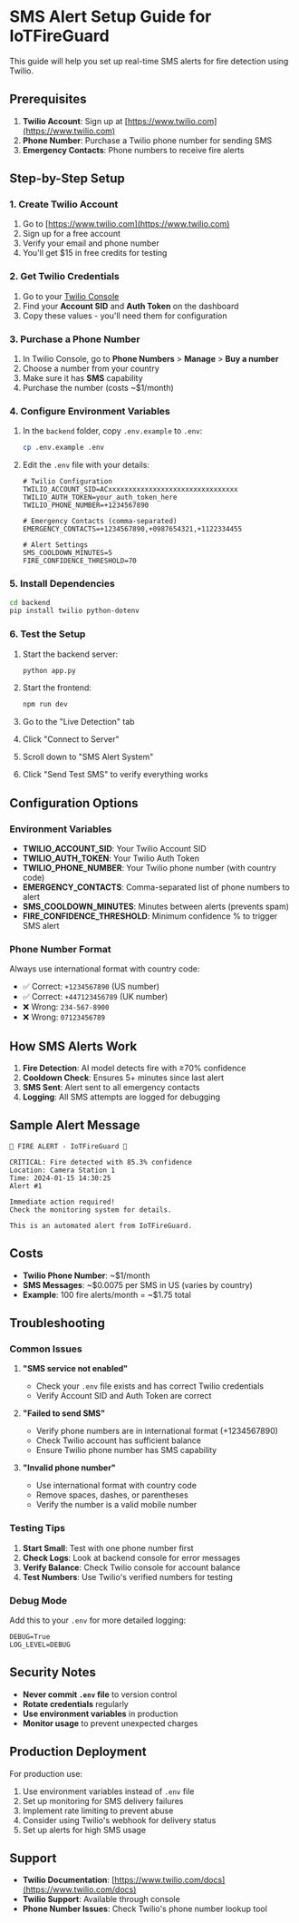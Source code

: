 # SMS Alert Setup Guide for IoTFireGuard

This guide will help you set up real-time SMS alerts for fire detection using Twilio.

## Prerequisites

1. **Twilio Account**: Sign up at [https://www.twilio.com](https://www.twilio.com)
2. **Phone Number**: Purchase a Twilio phone number for sending SMS
3. **Emergency Contacts**: Phone numbers to receive fire alerts

## Step-by-Step Setup

### 1. Create Twilio Account

1. Go to [https://www.twilio.com](https://www.twilio.com)
2. Sign up for a free account
3. Verify your email and phone number
4. You'll get $15 in free credits for testing

### 2. Get Twilio Credentials

1. Go to your [Twilio Console](https://console.twilio.com/)
2. Find your **Account SID** and **Auth Token** on the dashboard
3. Copy these values - you'll need them for configuration

### 3. Purchase a Phone Number

1. In Twilio Console, go to **Phone Numbers** > **Manage** > **Buy a number**
2. Choose a number from your country
3. Make sure it has **SMS** capability
4. Purchase the number (costs ~$1/month)

### 4. Configure Environment Variables

1. In the `backend` folder, copy `.env.example` to `.env`:
   ```bash
   cp .env.example .env
   ```

2. Edit the `.env` file with your details:
   ```env
   # Twilio Configuration
   TWILIO_ACCOUNT_SID=ACxxxxxxxxxxxxxxxxxxxxxxxxxxxxxxxx
   TWILIO_AUTH_TOKEN=your_auth_token_here
   TWILIO_PHONE_NUMBER=+1234567890

   # Emergency Contacts (comma-separated)
   EMERGENCY_CONTACTS=+1234567890,+0987654321,+1122334455

   # Alert Settings
   SMS_COOLDOWN_MINUTES=5
   FIRE_CONFIDENCE_THRESHOLD=70
   ```

### 5. Install Dependencies

```bash
cd backend
pip install twilio python-dotenv
```

### 6. Test the Setup

1. Start the backend server:
   ```bash
   python app.py
   ```

2. Start the frontend:
   ```bash
   npm run dev
   ```

3. Go to the "Live Detection" tab
4. Click "Connect to Server"
5. Scroll down to "SMS Alert System"
6. Click "Send Test SMS" to verify everything works

## Configuration Options

### Environment Variables

- **TWILIO_ACCOUNT_SID**: Your Twilio Account SID
- **TWILIO_AUTH_TOKEN**: Your Twilio Auth Token  
- **TWILIO_PHONE_NUMBER**: Your Twilio phone number (with country code)
- **EMERGENCY_CONTACTS**: Comma-separated list of phone numbers to alert
- **SMS_COOLDOWN_MINUTES**: Minutes between alerts (prevents spam)
- **FIRE_CONFIDENCE_THRESHOLD**: Minimum confidence % to trigger SMS alert

### Phone Number Format

Always use international format with country code:
- ✅ Correct: `+1234567890` (US number)
- ✅ Correct: `+447123456789` (UK number)
- ❌ Wrong: `234-567-8900`
- ❌ Wrong: `07123456789`

## How SMS Alerts Work

1. **Fire Detection**: AI model detects fire with ≥70% confidence
2. **Cooldown Check**: Ensures 5+ minutes since last alert
3. **SMS Sent**: Alert sent to all emergency contacts
4. **Logging**: All SMS attempts are logged for debugging

## Sample Alert Message

```
🚨 FIRE ALERT - IoTFireGuard 🚨

CRITICAL: Fire detected with 85.3% confidence
Location: Camera Station 1
Time: 2024-01-15 14:30:25
Alert #1

Immediate action required!
Check the monitoring system for details.

This is an automated alert from IoTFireGuard.
```

## Costs

- **Twilio Phone Number**: ~$1/month
- **SMS Messages**: ~$0.0075 per SMS in US (varies by country)
- **Example**: 100 fire alerts/month = ~$1.75 total

## Troubleshooting

### Common Issues

1. **"SMS service not enabled"**
   - Check your `.env` file exists and has correct Twilio credentials
   - Verify Account SID and Auth Token are correct

2. **"Failed to send SMS"**
   - Verify phone numbers are in international format (+1234567890)
   - Check Twilio account has sufficient balance
   - Ensure Twilio phone number has SMS capability

3. **"Invalid phone number"**
   - Use international format with country code
   - Remove spaces, dashes, or parentheses
   - Verify the number is a valid mobile number

### Testing Tips

1. **Start Small**: Test with one phone number first
2. **Check Logs**: Look at backend console for error messages
3. **Verify Balance**: Check Twilio console for account balance
4. **Test Numbers**: Use Twilio's verified numbers for testing

### Debug Mode

Add this to your `.env` for more detailed logging:
```env
DEBUG=True
LOG_LEVEL=DEBUG
```

## Security Notes

- **Never commit `.env` file** to version control
- **Rotate credentials** regularly
- **Use environment variables** in production
- **Monitor usage** to prevent unexpected charges

## Production Deployment

For production use:
1. Use environment variables instead of `.env` file
2. Set up monitoring for SMS delivery failures
3. Implement rate limiting to prevent abuse
4. Consider using Twilio's webhook for delivery status
5. Set up alerts for high SMS usage

## Support

- **Twilio Documentation**: [https://www.twilio.com/docs](https://www.twilio.com/docs)
- **Twilio Support**: Available through console
- **Phone Number Issues**: Check Twilio's phone number lookup tool